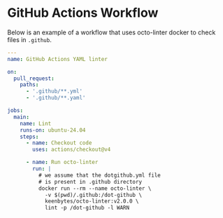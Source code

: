 # GitHub Actions Workflow

Below is an example of a workflow that uses octo-linter docker to check files in `.github`.

````yaml
---
name: GitHub Actions YAML linter

on:
  pull_request:
    paths:
      - '.github/**.yml'
      - '.github/**.yaml'

jobs:
  main:
    name: Lint
    runs-on: ubuntu-24.04
    steps:
      - name: Checkout code
        uses: actions/checkout@v4

      - name: Run octo-linter
        run: |
          # we assume that the dotgithub.yml file 
          # is present in .github directory
          docker run --rm --name octo-linter \
            -v $(pwd)/.github:/dot-github \
            keenbytes/octo-linter:v2.0.0 \
            lint -p /dot-github -l WARN
````
